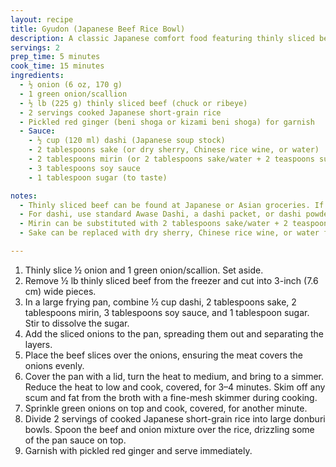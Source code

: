 ```yaml
---
layout: recipe
title: Gyudon (Japanese Beef Rice Bowl)
description: A classic Japanese comfort food featuring thinly sliced beef and tender onions simmered in a savory-sweet sauce, served over steamed rice.
servings: 2
prep_time: 5 minutes
cook_time: 15 minutes
ingredients:
  - ½ onion (6 oz, 170 g)
  - 1 green onion/scallion
  - ½ lb (225 g) thinly sliced beef (chuck or ribeye)
  - 2 servings cooked Japanese short-grain rice
  - Pickled red ginger (beni shoga or kizami beni shoga) for garnish
  - Sauce:
    - ½ cup (120 ml) dashi (Japanese soup stock)
    - 2 tablespoons sake (or dry sherry, Chinese rice wine, or water)
    - 2 tablespoons mirin (or 2 tablespoons sake/water + 2 teaspoons sugar)
    - 3 tablespoons soy sauce
    - 1 tablespoon sugar (to taste)

notes:
  - Thinly sliced beef can be found at Japanese or Asian groceries. If unavailable, learn how to slice meat thinly at home.
  - For dashi, use standard Awase Dashi, a dashi packet, or dashi powder for best results.
  - Mirin can be substituted with 2 tablespoons sake/water + 2 teaspoons sugar.
  - Sake can be replaced with dry sherry, Chinese rice wine, or water for a non-alcohol version.

---
```


1. Thinly slice ½ onion and 1 green onion/scallion. Set aside.
2. Remove ½ lb thinly sliced beef from the freezer and cut into 3-inch (7.6 cm) wide pieces.
3. In a large frying pan, combine ½ cup dashi, 2 tablespoons sake, 2 tablespoons mirin, 3 tablespoons soy sauce, and 1 tablespoon sugar. Stir to dissolve the sugar.
4. Add the sliced onions to the pan, spreading them out and separating the layers.
5. Place the beef slices over the onions, ensuring the meat covers the onions evenly.
6. Cover the pan with a lid, turn the heat to medium, and bring to a simmer. Reduce the heat to low and cook, covered, for 3–4 minutes. Skim off any scum and fat from the broth with a fine-mesh skimmer during cooking.
7. Sprinkle green onions on top and cook, covered, for another minute.
8. Divide 2 servings of cooked Japanese short-grain rice into large donburi bowls. Spoon the beef and onion mixture over the rice, drizzling some of the pan sauce on top.
9. Garnish with pickled red ginger and serve immediately.
